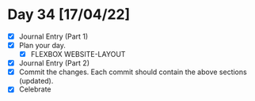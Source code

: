 # Day 34 [17/04/22]

- [x] Journal Entry (Part 1)
- [x] Plan your day.
  - [x] FLEXBOX WEBSITE-LAYOUT
- [x] Journal Entry (Part 2)
- [x] Commit the changes. Each commit should contain the above sections (updated).
- [x] Celebrate
<!-- [x] to tick -->
